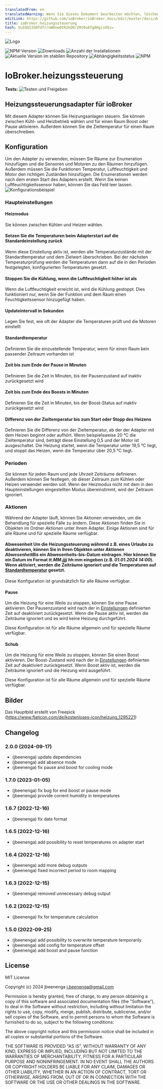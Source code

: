 ```yaml
---
translatedFrom: en
translatedWarning: Wenn Sie dieses Dokument bearbeiten möchten, löschen Sie bitte das Feld "translationsFrom". Andernfalls wird dieses Dokument automatisch erneut übersetzt
editLink: https://github.com/ioBroker/ioBroker.docs/edit/master/docs/de/adapterref/iobroker.heizungssteuerung/README.md
title: ioBroker.heizungssteuerung
hash: SLEQGS3SNTdTr/oW8nwQtR2kQ0/Z0t0u8fgAHgisX6s=
---
```

![Logo](../../../en/adapterref/iobroker.heizungssteuerung/admin/heizungssteuerung.png)

![NPM-Version](https://img.shields.io/npm/v/iobroker.heizungssteuerung.svg)
![Downloads](https://img.shields.io/npm/dm/iobroker.heizungssteuerung.svg)
![Anzahl der Installationen](https://iobroker.live/badges/heizungssteuerung-installed.svg)
![Aktuelle Version im stabilen Repository](https://iobroker.live/badges/heizungssteuerung-stable.svg)
![Abhängigkeitsstatus](https://img.shields.io/david/jbeenenga/iobroker.heizungssteuerung.svg)
![NPM](https://nodei.co/npm/iobroker.heizungssteuerung.png?downloads=true)

# IoBroker.heizungssteuerung
**Tests:** ![Testen und Freigeben](https://github.com/jbeenenga/ioBroker.heizungssteuerung/workflows/Test%20and%20Release/badge.svg)

## Heizungssteuerungsadapter für ioBroker
Mit diesem Adapter können Sie Heizungsanlagen steuern. Sie können zwischen Kühl- und Heizbetrieb wählen und für einen Raum Boost oder Pause aktivieren. Außerdem können Sie die Zieltemperatur für einen Raum überschreiben.

## Konfiguration
Um den Adapter zu verwenden, müssen Sie Räume zur Enumeration hinzufügen und die Sensoren und Motoren zu den Räumen hinzufügen.
Außerdem müssen Sie die Funktionen Temperatur, Luftfeuchtigkeit und Motor den richtigen Zuständen hinzufügen. Die Enumerationen werden nach dem ersten Start des Adapters erstellt. Wenn Sie keinen Luftfeuchtigkeitssensor haben, können Sie das Feld leer lassen.
![Konfigurationsbeispiel](../../../en/adapterref/iobroker.heizungssteuerung/img/configExample.png)

### Haupteinstellungen
#### Heizmodus
Sie können zwischen Kühlen und Heizen wählen.

#### Setzen Sie die Temperaturen beim Adapterstart auf die Standardeinstellung zurück
Wenn diese Einstellung aktiv ist, werden alle Temperaturzustände mit der Standardtemperatur und dem Zielwert überschrieben. Bei der nächsten Temperaturprüfung werden die Temperaturen dann auf die in den Perioden festgelegten, konfigurierten Temperaturen gesetzt.

#### Stoppen Sie die Kühlung, wenn die Luftfeuchtigkeit höher ist als
Wenn die Luftfeuchtigkeit erreicht ist, wird die Kühlung gestoppt. Dies funktioniert nur, wenn Sie der Funktion und dem Raum einen Feuchtigkeitssensor hinzugefügt haben.

#### Updateintervall in Sekunden
Legen Sie fest, wie oft der Adapter die Temperaturen prüft und die Motoren einstellt

#### Standardtemperatur
Definieren Sie die einzustellende Temperatur, wenn für einen Raum kein passender Zeitraum vorhanden ist

#### Zeit bis zum Ende der Pause in Minuten
Definieren Sie die Zeit in Minuten, bis der Pausenzustand auf inaktiv zurückgesetzt wird

#### Zeit bis zum Ende des Boosts in Minuten
Definieren Sie die Zeit in Minuten, bis der Boost-Status auf inaktiv zurückgesetzt wird

#### Differenz von der Zieltemperatur bis zum Start oder Stopp des Heizens
Definieren Sie die Differenz von der Zieltemperatur, ab der der Adapter mit dem Heizen beginnt oder aufhört. Wenn beispielsweise 20 °C die Zieltemperatur sind, beträgt diese Einstellung 0,5 und der Motor ist ausgeschaltet. Die Heizung startet, wenn die Temperatur unter 19,5 °C liegt, und stoppt das Heizen, wenn die Temperatur über 20,5 °C liegt.

### Perioden
Sie können für jeden Raum und jede Uhrzeit Zeiträume definieren. Außerdem können Sie festlegen, ob dieser Zeitraum zum Kühlen oder Heizen verwendet werden soll. Wenn der Heizmodus nicht mit dem in den Haupteinstellungen eingestellten Modus übereinstimmt, wird der Zeitraum ignoriert.

### Aktionen
Während der Adapter läuft, können Sie Aktionen verwenden, um die Behandlung für spezielle Fälle zu ändern. Diese Aktionen finden Sie in Objekten im Ordner *Aktionen* unter Ihrem Adapter. Einige Aktionen sind für alle Räume und für spezielle Räume verfügbar.

#### Abwesenheit Um die Heizungssteuerung während z.B. eines Urlaubs zu deaktivieren, können Sie in Ihren Objekten unter *Aktionen AbwesenheitBis* ein Abwesenheits-bis-Datum eintragen. Hier können Sie ein Datum im Format *tt.MM.jjjj hh:mm* eingeben (z.B. *01.01.2024 14:00*). Wenn aktiviert, werden die Zeiträume ignoriert und die Temperaturen auf [Standardtemperatur](#default-temperature) gesetzt.
Diese Konfiguration ist grundsätzlich für alle Räume verfügbar.

#### Pause
Um die Heizung für eine Weile zu stoppen, können Sie eine Pause aktivieren. Der Pausenzustand wird nach der in [Einstellungen](#time-until-pause-will-be-end-in-minutes) definierten Zeit auf deaktiviert zurückgesetzt. Wenn die Pause aktiv ist, werden die Zeiträume ignoriert und es wird keine Heizung durchgeführt.

Diese Konfiguration ist für alle Räume allgemein und für spezielle Räume verfügbar.

#### Schub
Um die Heizung für eine Weile zu stoppen, können Sie einen Boost aktivieren. Der Boost-Zustand wird nach der in [Einstellungen](#time-until-boost-will-be-end-in-minutes) definierten Zeit auf deaktiviert zurückgesetzt. Wenn Boost aktiv ist, werden die Zeiträume ignoriert und die Heizung wird ausgeführt.

Diese Konfiguration ist für alle Räume allgemein und für spezielle Räume verfügbar.

## Bilder
Das Hauptbild erstellt von Freepick (https://www.flaticon.com/de/kostenloses-icon/heizung_1295221)

## Changelog
<!--
	Placeholder for the next version (at the beginning of the line):
	### **WORK IN PROGRESS**
-->
### 2.0.0 (2024-09-17)
* (jbeenenga) update dependencies
* (jbeenenga) add absence mode
* (jbeenenga) fix pause and boost for cooling mode

### 1.7.0 (2023-01-05)
* (jbeenenga) fix bug for end boost or pause mode
* (jbeenenga) provide corrent humidity in temperatures

### 1.6.7 (2022-12-16)
* (jbeenenga) fix date format

### 1.6.5 (2022-12-16)
* (jbeenenga) add possibility to reset temperatures on adapter start

### 1.6.4 (2022-12-16)
* (jbeenenga) add more debug outputs
* (jbeenenga) fixed incorrect period to room mapping

### 1.6.3 (2022-12-15)
* (jbeenenga) removed unnecessary debug output

### 1.6.2 (2022-12-15)
* (jbeenenga) fix for temperature calculation

### 1.5.0 (2022-09-25)
* (jbeenenga) add possibility to overwrite temperature temporarily
* (jbeenenga) add config for temperature offset
* (jbeenenga) add boost and pause function

## License
MIT License

Copyright (c) 2024 jbeenenga <j.beenenga@gmail.com>

Permission is hereby granted, free of charge, to any person obtaining a copy
of this software and associated documentation files (the "Software"), to deal
in the Software without restriction, including without limitation the rights
to use, copy, modify, merge, publish, distribute, sublicense, and/or sell
copies of the Software, and to permit persons to whom the Software is
furnished to do so, subject to the following conditions:

The above copyright notice and this permission notice shall be included in all
copies or substantial portions of the Software.

THE SOFTWARE IS PROVIDED "AS IS", WITHOUT WARRANTY OF ANY KIND, EXPRESS OR
IMPLIED, INCLUDING BUT NOT LIMITED TO THE WARRANTIES OF MERCHANTABILITY,
FITNESS FOR A PARTICULAR PURPOSE AND NONINFRINGEMENT. IN NO EVENT SHALL THE
AUTHORS OR COPYRIGHT HOLDERS BE LIABLE FOR ANY CLAIM, DAMAGES OR OTHER
LIABILITY, WHETHER IN AN ACTION OF CONTRACT, TORT OR OTHERWISE, ARISING FROM,
OUT OF OR IN CONNECTION WITH THE SOFTWARE OR THE USE OR OTHER DEALINGS IN THE
SOFTWARE.